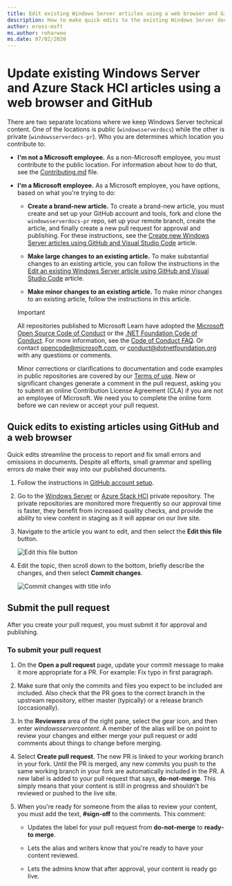 ```yaml
---
title: Edit existing Windows Server articles using a web browser and GitHub
description: How to make quick edits to the existing Windows Server documentation using a web browser and GitHub, as a Microsoft employee.
author: eross-msft
ms.author: roharwoo
ms.date: 07/02/2020
---
```


# Update existing Windows Server and Azure Stack HCI articles using a web browser and GitHub

There are two separate locations where we keep Windows Server technical content. One of the locations is public (`windowsserverdocs`) while the other is private (`windowsserverdocs-pr`). Who you are determines which location you contribute to:

- **I'm not a Microsoft employee.** As a non-Microsoft employee, you must contribute to the public location. For information about how to do that, see the [Contributing.md](https://github.com/MicrosoftDocs/windowsserverdocs/blob/master/CONTRIBUTING.md) file.

- **I'm a Microsoft employee.** As a Microsoft employee, you have options, based on what you're trying to do:

  - **Create a brand-new article.** To create a brand-new article, you must create and set up your GitHub account and tools, fork and clone the `windowsserverdocs-pr` repo, set up your remote branch, create the article, and finally create a new pull request for approval and publishing. For these instructions, see the [Create new Windows Server articles using GitHub and Visual Studio Code](create-new-using-github.md) article.

  - **Make large changes to an existing article.** To make substantial changes to an existing article, you can follow the instructions in the [Edit an existing Windows Server article using GitHub and Visual Studio Code](edit-existing-using-github.md) article.

  - **Make minor changes to an existing article.** To make minor changes to an existing article, follow the instructions in this article.

  > [!IMPORTANT]
  > All repositories published to Microsoft Learn have adopted the [Microsoft Open Source Code of Conduct](https://opensource.microsoft.com/codeofconduct/) or the [.NET Foundation Code of Conduct](https://dotnetfoundation.org/code-of-conduct). For more information, see the [Code of Conduct FAQ](https://opensource.microsoft.com/codeofconduct/faq/). Or contact [opencode@microsoft.com](mailto:opencode@microsoft.com), or [conduct@dotnetfoundation.org](mailto:conduct@dotnetfoundation.org) with any questions or comments.
  >
  > Minor corrections or clarifications to documentation and code examples in public repositories are covered by our [Terms of use](/legal/termsofuse). New or significant changes generate a comment in the pull request, asking you to submit an online Contribution License Agreement (CLA) if you are not an employee of Microsoft. We need you to complete the online form before we can review or accept your pull request.

## Quick edits to existing articles using GitHub and a web browser

Quick edits streamline the process to report and fix small errors and omissions in documents. Despite all efforts, small grammar and spelling errors _do_ make their way into our published documents.

1. Follow the instructions in [GitHub account setup](https://review.learn.microsoft.com/help/contribute/contribute-get-started-setup-github?branch=main).

1. Go to the [Windows Server](https://github.com/MicrosoftDocs/windowsserverdocs-pr/tree/master/WindowsServerDocs) or [Azure Stack HCI](https://github.com/MicrosoftDocs/azure-stack-docs-pr/tree/master/azure/azure-local) private repository. The private repositories are monitored more frequently so our approval time is faster, they benefit from increased quality checks, and provide the ability to view content in staging as it will appear on our live site.

1. Navigate to the article you want to edit, and then select the **Edit this file** button.

   ![Edit this file button](media/github-browser-updates/edit-this-file.png)

1. Edit the topic, then scroll down to the bottom, briefly describe the changes, and then select **Commit changes**.

    ![Commit changes with title info](media/github-browser-updates/commit-changes.png)

## Submit the pull request

After you create your pull request, you must submit it for approval and publishing.

### To submit your pull request

1. On the **Open a pull request** page, update your commit message to make it more appropriate for a PR. For example: Fix typo in first paragraph.

2. Make sure that only the commits and files you expect to be included are included. Also check that the PR goes to the correct branch in the upstream repository, either master (typically) or a release branch (occasionally).

3. In the **Reviewers** area of the right pane, select the gear icon, and then enter _windowsservercontent_. A member of the alias will be on point to review your changes and either merge your pull request or add comments about things to change before merging.

4. Select **Create pull request**. The new PR is linked to your working branch in your fork. Until the PR is merged, any new commits you push to the same working branch in your fork are automatically included in the PR. A new label is added to your pull request that says, **do-not-merge**. This simply means that your content is still in progress and shouldn't be reviewed or pushed to the live site.

5. When you're ready for someone from the alias to review your content, you must add the text, **#sign-off** to the comments. This comment:

    - Updates the label for your pull request from **do-not-merge** to **ready-to merge**.

    - Lets the alias and writers know that you're ready to have your content reviewed.

    - Lets the admins know that after approval, your content is ready go live.
